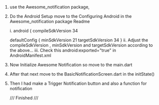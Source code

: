 
1. use the Awesome_notification package,

2. Do the Android Setup move to the Configuring Android in the Awesome_notification package Readme 

   i. android {
   compileSdkVersion 34

   defaultConfig {
   minSdkVersion 21
   targetSdkVersion 34
   }
   ii. Adjust the compileSdkVersion , minSdkVersion and targetSdkVersion according to the above...
   iii. Check this  android:exported="true"  in AndroidManifest.xml 

3. Now Initialize Awesome Notification  so move to the main.dart 

4. After that next move to the BasicNotificationScreen.dart  in the initState()

5. Then I had make a Trigger Notification  button and also a function for notification 

     /// Finished ///


